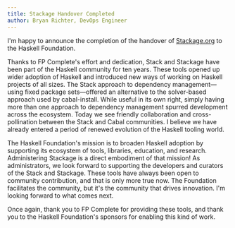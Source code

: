 ```yaml
---
title: Stackage Handover Completed
author: Bryan Richter, DevOps Engineer
---
```



I'm happy to announce the completion of the handover of [Stackage.org](https://www.stackage.org) to the Haskell Foundation.


Thanks to FP Complete's effort and dedication, Stack and Stackage have been part of the Haskell community for ten years. These tools opened up wider adoption of Haskell and introduced new ways of working on Haskell projects of all sizes. The Stack approach to dependency management—using fixed package sets—offered an alternative to the solver-based approach used by cabal-install. While useful in its own right, simply having more than one approach to dependency management spurred development across the ecosystem. Today we see friendly collaboration and cross-pollination between the Stack and Cabal communities. I believe we have already entered a period of renewed evolution of the Haskell tooling world.

The Haskell Foundation's mission is to broaden Haskell adoption by supporting its ecosystem of tools, libraries, education, and research. Administering Stackage is a direct embodiment of that mission! As administrators, we look forward to supporting the developers and curators of the Stack and Stackage. These tools have always been open to community contribution, and that is only more true now. The Foundation facilitates the community, but it's the community that drives innovation. I'm looking forward to what comes next.

Once again, thank you to FP Complete for providing these tools, and thank you to the Haskell Foundation's sponsors for enabling this kind of work.
